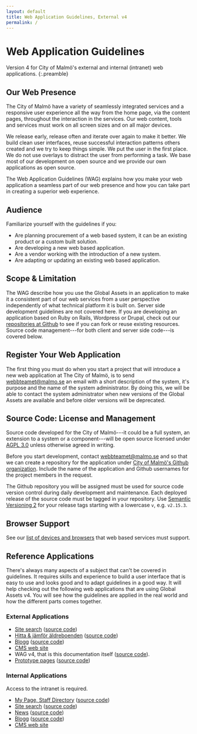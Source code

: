 ```yaml
---
layout: default
title: Web Application Guidelines, External v4
permalink: /
---
```


# Web Application Guidelines

Version 4 for City of Malmö's external and internal (intranet) web applications.
{:.preamble}

## Our Web Presence

The City of Malmö have a variety of seamlessly integrated services and a responsive user experience all the way from the home page, via the content pages, throughout the interaction in the services. Our web content, tools and services must work on all screen sizes and on all major devices.

We release early, release often and iterate over again to make it better. We build clean user interfaces, reuse successful interaction patterns others created and we try to keep things simple. We put the user in the first place. We do not use overlays to distract the user from performing a task. We base most of our development on open source and we provide our own applications as open source.

The Web Application Guidelines (WAG) explains how you make your web application a seamless part of our web presence and how you can take part in creating a superior web experience.


## Audience
Familiarize yourself with the guidelines if you:

* Are planning procurement of a web based system, it can be an existing product or a custom built solution.
* Are developing a new web based application.
* Are a vendor working with the introduction of a new system.
* Are adapting or updating an existing web based application.


## Scope & Limitation
The WAG describe how you use the Global Assets in an application to make it a consistent part of our web services from a user perspective independently of what technical platform it is built on. Server side development guidelines are not covered here. If you are developing an application based on Ruby on Rails, Wordpress or Drupal, check out our [repositories at Github](https://github.com/malmostad/) to see if you can fork or reuse existing resources. Source code management---for both client and server side code---is covered below.


## Register Your Web Application
The first thing you must do when you start a project that will introduce a new web application at The City of Malmö, is to send webbteamet@malmo.se an email with a short description of the system, it's purpose and the name of the system administrator. By doing this, we will be able to contact the system administrator when new versions of the Global Assets are available and before older versions will be deprecated.


## Source Code: License and Management
Source code developed for the City of Malmö---it could be a full system, an extension to a system or a component---will be open source licensed under [AGPL 3.0](https://www.gnu.org/licenses/agpl-3.0.txt) unless otherwise agreed in writing.

Before you start development, contact webbteamet@malmo.se and so that we can create a repository for the application under [City of Malmö's Github organization](https://github.com/malmostad). Include the name of the application and Github usernames for the project members in the request.

The Github repository you will be assigned must be used for source code version control during daily development and maintenance. Each deployed release of the source code must be tagged in your repository. Use [Semantic Versioning 2](https://semver.org/) for your release tags starting with a lowercase `v`, e.g. `v2.15.3`.


## Browser Support
See our [list of devices and browsers](https://malmo.se/wag) that web based services must support.


## Reference Applications
There's always many aspects of a subject that can't be covered in guidelines. It requires skills and experience to build a user interface that is easy to use and looks good and to adapt guidelines in a good way. It will help checking out the following web applications that are using Global Assets v4. You will see how the guidelines are applied in the real world and how the different parts comes together.

### External Applications
* [Site search](https://s1.malmo.se/?q=bibliotek) ([source code](https://github.com/malmostad/sitesearch))
* [Hitta & jämför äldreboenden](https://webapps05.malmo.se/aldreboenden) ([source code](https://github.com/malmostad/nursing-homes))
* [Blogg](https://malmo.se/blogg) ([source code](https://github.com/malmostad/wp-apps/))
* [CMS web site](https://malmo.se/)
* WAG v4, that is this documentation itself ([source code](https://github.com/malmostad/wag-external-v4)).
* [Prototype pages](https://malmostad.github.io/prototypes/) ([source code](https://github.com/malmostad/prototypes))

### Internal Applications
Access to the intranet is required.

* [My Page, Staff Directory](https://komin.malmo.se/) ([source code](https://github.com/malmostad/intranet-dashboard/))
* [Site search](https://s2.malmo.se/) ([source code](https://github.com/malmostad/sitesearch/))
* [News](https://komin.malmo.se/nyheter) ([source code](https://github.com/malmostad/wp-apps/))
* [Blogg](https://komin.malmo.se/blogg) ([source code](https://github.com/malmostad/wp-apps/))
* [CMS web site](https://komin.malmo.se/Var-kommun)
